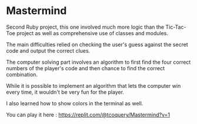 # Mastermind

Second Ruby project, this one involved much more logic than the Tic-Tac-Toe project as well as comprehensive use of classes and modules.

The main difficulties relied on checking the user's guess against the secret code and output the correct clues. 

The computer solving part involves an algorithm to first find the four correct numbers of the player's code and then chance to find the correct combination. 

While it is possible to implement an algorithm that lets the computer win every time, it wouldn't be very fun for the player.

I also learned how to show colors in the terminal as well.

You can play it here : https://replit.com/@tcoquery/Mastermind?v=1
